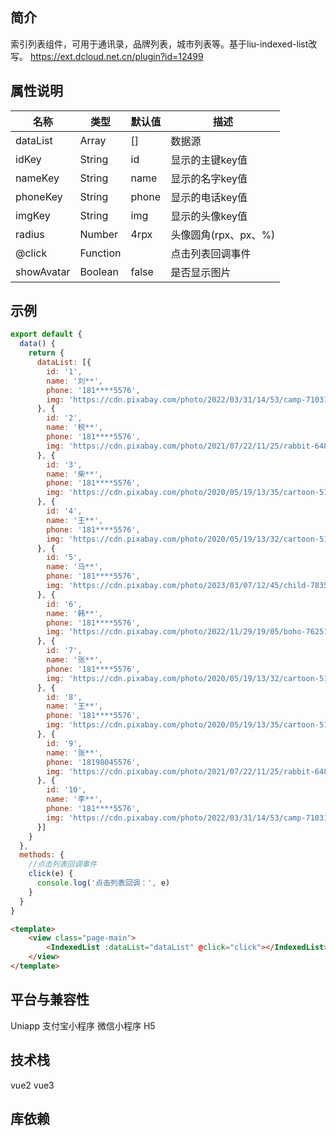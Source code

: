 ## 简介
索引列表组件，可用于通讯录，品牌列表，城市列表等。基于liu-indexed-list改写。
https://ext.dcloud.net.cn/plugin?id=12499

## 属性说明
| 名称                         | 类型            | 默认值                 | 描述             |
| ----------------------------|--------------- | ---------------------- | ---------------|
| dataList                    | Array          | []                     | 数据源
| idKey                       | String         | id                     | 显示的主键key值
| nameKey                     | String         | name                   | 显示的名字key值
| phoneKey                    | String         | phone                  | 显示的电话key值
| imgKey                      | String         | img                    | 显示的头像key值
| radius                      | Number         | 4rpx                   | 头像圆角(rpx、px、%)
| @click                      | Function       |                        | 点击列表回调事件
| showAvatar                  | Boolean        |  false                 | 是否显示图片

## 示例
```js
export default {
  data() {
    return {
      dataList: [{
        id: '1',
        name: '刘**',
        phone: '181****5576',
        img: 'https://cdn.pixabay.com/photo/2022/03/31/14/53/camp-7103189_1280.png'
      }, {
        id: '2',
        name: '税**',
        phone: '181****5576',
        img: 'https://cdn.pixabay.com/photo/2021/07/22/11/25/rabbit-6485072_1280.jpg'
      }, {
        id: '3',
        name: '柴**',
        phone: '181****5576',
        img: 'https://cdn.pixabay.com/photo/2020/05/19/13/35/cartoon-5190860_1280.jpg'
      }, {
        id: '4',
        name: '王**',
        phone: '181****5576',
        img: 'https://cdn.pixabay.com/photo/2020/05/19/13/32/cartoon-5190837_1280.jpg'
      }, {
        id: '5',
        name: '马**',
        phone: '181****5576',
        img: 'https://cdn.pixabay.com/photo/2023/03/07/12/45/child-7835677_1280.jpg'
      }, {
        id: '6',
        name: '韩**',
        phone: '181****5576',
        img: 'https://cdn.pixabay.com/photo/2022/11/29/19/05/boho-7625140_1280.jpg'
      }, {
        id: '7',
        name: '张**',
        phone: '181****5576',
        img: 'https://cdn.pixabay.com/photo/2020/05/19/13/32/cartoon-5190837_1280.jpg'
      }, {
        id: '8',
        name: '王**',
        phone: '181****5576',
        img: 'https://cdn.pixabay.com/photo/2020/05/19/13/35/cartoon-5190860_1280.jpg'
      }, {
        id: '9',
        name: '张**',
        phone: '18198045576',
        img: 'https://cdn.pixabay.com/photo/2021/07/22/11/25/rabbit-6485072_1280.jpg'
      }, {
        id: '10',
        name: '李**',
        phone: '181****5576',
        img: 'https://cdn.pixabay.com/photo/2022/03/31/14/53/camp-7103189_1280.png'
      }]
    }
  },
  methods: {
    //点击列表回调事件
    click(e) {
      console.log('点击列表回调：', e)
    }
  }
}

```

```html
<template>
	<view class="page-main">
		<IndexedList :dataList="dataList" @click="click"></IndexedList>
	</view>
</template>
```

## 平台与兼容性
Uniapp 支付宝小程序 微信小程序 H5

## 技术栈
vue2 vue3

## 库依赖
